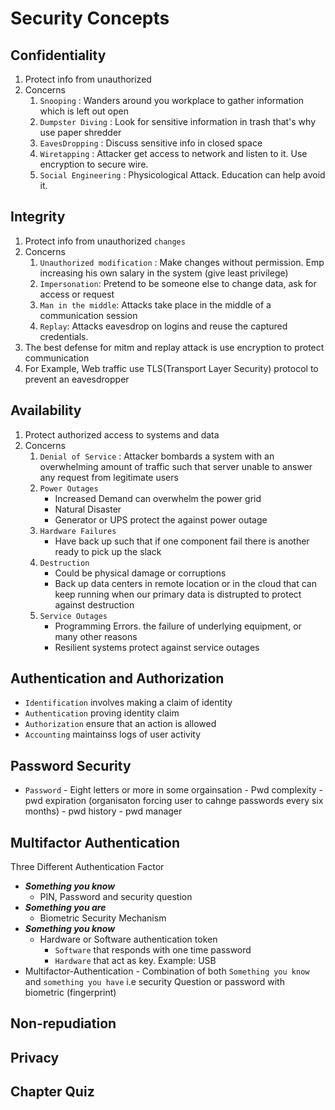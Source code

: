 # **Security Concepts**
## Confidentiality
1. Protect info from unauthorized
2. Concerns
    1. `Snooping` : Wanders around you workplace to gather information which is left out open
    2. `Dumpster Diving` : Look for sensitive information in trash that's why use paper shredder
    3. `EavesDropping` : Discuss sensitive info in closed space
    4. `Wiretapping` : Attacker get access to network and listen to it. Use encryption to secure wire.
    5. `Social Engineering` : Physicological Attack. Education can help avoid it.
## Integrity
1. Protect info from unauthorized `changes`
2. Concerns
    1. `Unauthorized modification` : Make changes without permission. Emp increasing his own salary in the system (give least privilege)
    2. `Impersonation`: Pretend to be someone else to change data, ask for access or request
    3. `Man in the middle`: Attacks take place in the middle of a communication session
    4. `Replay`: Attacks eavesdrop on logins and reuse the captured credentials.
3. The best defense for mitm and replay attack is use encryption to protect communication
4. For Example, Web traffic use TLS(Transport Layer Security) protocol to prevent an eavesdropper

## Availability
1. Protect authorized access to systems and data
2. Concerns
    1. `Denial of Service` : Attacker bombards a system with an overwhelming amount of traffic such that server unable to answer any request from legitimate users
    2. `Power Outages` 
        - Increased Demand can overwhelm the power grid
        - Natural Disaster
        - Generator or UPS protect the against power outage
    3. `Hardware Failures`
        - Have back up such that if one component fail there is another ready to pick up the slack
    4. `Destruction`
        - Could be physical damage or corruptions
        - Back up data centers in remote location or in the cloud that can keep running when our primary data is distrupted to protect against destruction
    5. `Service Outages`
        - Programming Errors. the failure of underlying equipment, or many other reasons
        - Resilient systems protect against  service outages
## Authentication and Authorization
- `Identification` involves making a claim of identity
- `Authentication` proving identity claim
- `Authorization` ensure that an action is allowed
- `Accounting` maintainss logs of user activity

## Password Security
- `Password`
      - Eight letters or more in some orgainsation
      - Pwd complexity
      - pwd expiration (organisaton forcing user to cahnge passwords every six months)
      - pwd history
      - pwd manager
  
## Multifactor Authentication
Three Different Authentication Factor
- _**Something you know**_
    - PIN, Password and security question
- _**Something you are**_
    - Biometric Security Mechanism
- _**Something you know**_
    - Hardware or Software authentication token 
        - `Software` that responds with one time password
        - `Hardware` that act as key. Example: USB
- Multifactor-Authentication
      - Combination of both `Something you know` and `something you have` i.e security Question or password with biometric (fingerprint)
  
## Non-repudiation
## Privacy
## Chapter Quiz
